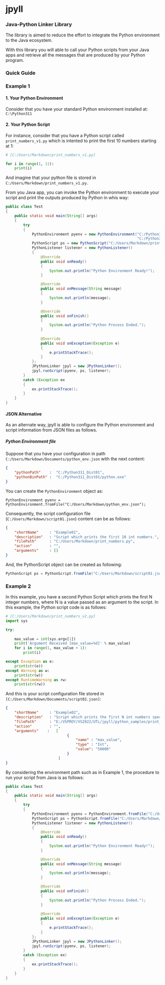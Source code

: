 # jpyll
### Java-Python Linker Library

The library is aimed to reduce the effort to integrate the Python environment to
the Java ecosystem.

With this library you will able to call your Python scripts from your Java apps
and retrieve all the messages that are produced by your Python program.

### Quick Guide
### Example 1 
#### 1. Your Python Environment
Consider that you have your standard Python environment installed at: ```C:\Python311```
#### 2. Your Python Script
For instance, consider that you have a Python script called  ```print_numbers_v1.py```
which is intented to print the first 10 numbers starting at 1:
```python
# [C:/Users/Markdown/print_numbers_v1.py]

for i in range(1, 11):
    print(i)
```
And imagine that your python file is stored in ```C:/Users/Markdown/print_numbers_v1.py```.

From you Java app, you can invoke the Python environment to execute your script and
print the outputs produced by Python in whis way:
```java
public class Test
{
    public static void main(String[] args)
    {
        try
        {
            PythonEnvironment pyenv = new PythonEnvironment("C:/Python311",
                                                            "C:/Python311/python.exe");
            PythonScript ps = new PythonScript("C:/Users/Markdown/print_numbers_v1.py", "", "");
            PythonListener listener = new PythonListener()
            {
                @Override
                public void onReady()
                {
                    System.out.println("Python Environment Ready!");
                }

                @Override
                public void onMessage(String message)
                {
                    System.out.println(message);                    
                }

                @Override
                public void onFinish()
                {
                    System.out.println("Python Process Ended.");
                }
                
                @Override
                public void onException(Exception e)
                {
                    e.printStackTrace();
                }
            };
            JPythonLinker jpyl = new JPythonLinker();
            jpyl.runScript(pyenv, ps, listener);
        }
        catch (Exception ex
        {
            ex.printStackTrace();
        }
    }
}
```
#### JSON Alternative
As an alternate way, jpyll is able to configure the Python environment and script
information from JSON files as follows.
##### Python Environment file 
Suppose that you have your configuration in path ```C:/Users/Markdown/Documents/python_env.json```
with the next content:
```json
{
    "pythonPath"    :  "C:/Python311_Dist01",
    "pythonBinPath" :  "C:/Python311_Dist01/python.exe"
}
``` 
You can create the ```PythonEnvironment``` object as: 
```
PythonEnvironment pyenv = PythonEnvironment.fromFile("C:/Users/Markdown/python_env.json");
```

Consequently, the script configuration file (```C:/Users/Markdown/script01.json```) content can be as follows:
```json
{
    "shortName"     : "Example01",
    "description"   : "Script which prints the first 10 int numbers.",
    "filePath"      : "C:/Users/Markdown/print_numbers.py",
    "action"        : "",
    "arguments"     : []
}
```

And, the PythonScript object can be created as following:
```java
PythonScript ps = PythonScript.fromFile("C:/Users/Markdown/script01.json");
```

### Example 2
In this example, you have a second Python Script which prints the first N integer numbers, 
where N is a value passed as an argument to the script. In this example, the Python script 
code is as follows:
```python
# [C:/Users/Markdown/print_numbers_v2.py]
import sys

try:
    
    max_value = int(sys.argv[1])
    print('Argument Received [max_value=%d]' % max_value)
    for i in range(1, max_value + 1):
        print(i)

except Exception as e:
    print(str(e))
except Warning as w:
    print(str(w))
except RuntimeWarning as rw:
    print(str(rw))
```

And this is your script configuration file stored in ```[C:/Users/Markdown/Documents/script02.json]```:
```json
{
    "shortName"     : "Example02",
    "description"   : "Script which prints the first N int numbers specified by the max_value argument.",
    "filePath"      : "E:/VSPROY/VS2022/UTL/jpyll/python_samples/print_numbers_v2.py",
    "action"        : "",
    "arguments"    :   [
                            {
                                "name" : "max_value",
                                "type" : "Int",
                                "value": "50000"
                            }
                        ]
}
```

By considering the environment path such as in Example 1, the procedure to run your script from
Java is as follows:
```java
public class Test
{
    public static void main(String[] args)
    {
        try
        {
            PythonEnvironment pyenv = PythonEnvironment.fromFile("C:/Users/Markdown/Documents/python_env.json");
            PythonScript ps = PythonScript.fromFile("C:/Users/Markdown/Documents/script02.json");
            PythonListener listener = new PythonListener()
            {
                @Override
                public void onReady()
                {
                    System.out.println("Python Environment Ready!");
                }

                @Override
                public void onMessage(String message)
                {
                    System.out.println(message);                    
                }

                @Override
                public void onFinish()
                {
                    System.out.println("Python Process Ended.");
                }
                
                @Override
                public void onException(Exception e)
                {
                    e.printStackTrace();
                }
            };
            JPythonLinker jpyl = new JPythonLinker();
            jpyl.runScript(pyenv, ps, listener);
        }
        catch (Exception ex)
        {
            ex.printStackTrace();
        }
    }
}
